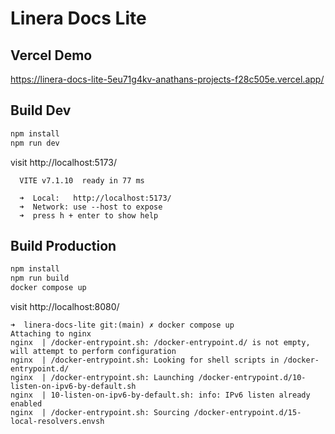 # Linera Docs Lite

## Vercel Demo
https://linera-docs-lite-5eu71g4kv-anathans-projects-f28c505e.vercel.app/

## Build Dev
```bash
npm install
npm run dev
```

visit http://localhost:5173/

```
  VITE v7.1.10  ready in 77 ms

  ➜  Local:   http://localhost:5173/
  ➜  Network: use --host to expose
  ➜  press h + enter to show help
```

## Build Production
```bash
npm install
npm run build
docker compose up
```

visit http://localhost:8080/

```
➜  linera-docs-lite git:(main) ✗ docker compose up
Attaching to nginx
nginx  | /docker-entrypoint.sh: /docker-entrypoint.d/ is not empty, will attempt to perform configuration
nginx  | /docker-entrypoint.sh: Looking for shell scripts in /docker-entrypoint.d/
nginx  | /docker-entrypoint.sh: Launching /docker-entrypoint.d/10-listen-on-ipv6-by-default.sh
nginx  | 10-listen-on-ipv6-by-default.sh: info: IPv6 listen already enabled
nginx  | /docker-entrypoint.sh: Sourcing /docker-entrypoint.d/15-local-resolvers.envsh
```
